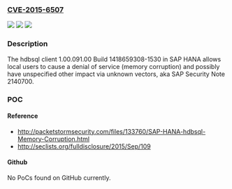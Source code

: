 ### [CVE-2015-6507](https://cve.mitre.org/cgi-bin/cvename.cgi?name=CVE-2015-6507)
![](https://img.shields.io/static/v1?label=Product&message=n%2Fa&color=blue)
![](https://img.shields.io/static/v1?label=Version&message=n%2Fa&color=blue)
![](https://img.shields.io/static/v1?label=Vulnerability&message=n%2Fa&color=brighgreen)

### Description

The hdbsql client 1.00.091.00 Build 1418659308-1530 in SAP HANA allows local users to cause a denial of service (memory corruption) and possibly have unspecified other impact via unknown vectors, aka SAP Security Note 2140700.

### POC

#### Reference
- http://packetstormsecurity.com/files/133760/SAP-HANA-hdbsql-Memory-Corruption.html
- http://seclists.org/fulldisclosure/2015/Sep/109

#### Github
No PoCs found on GitHub currently.

